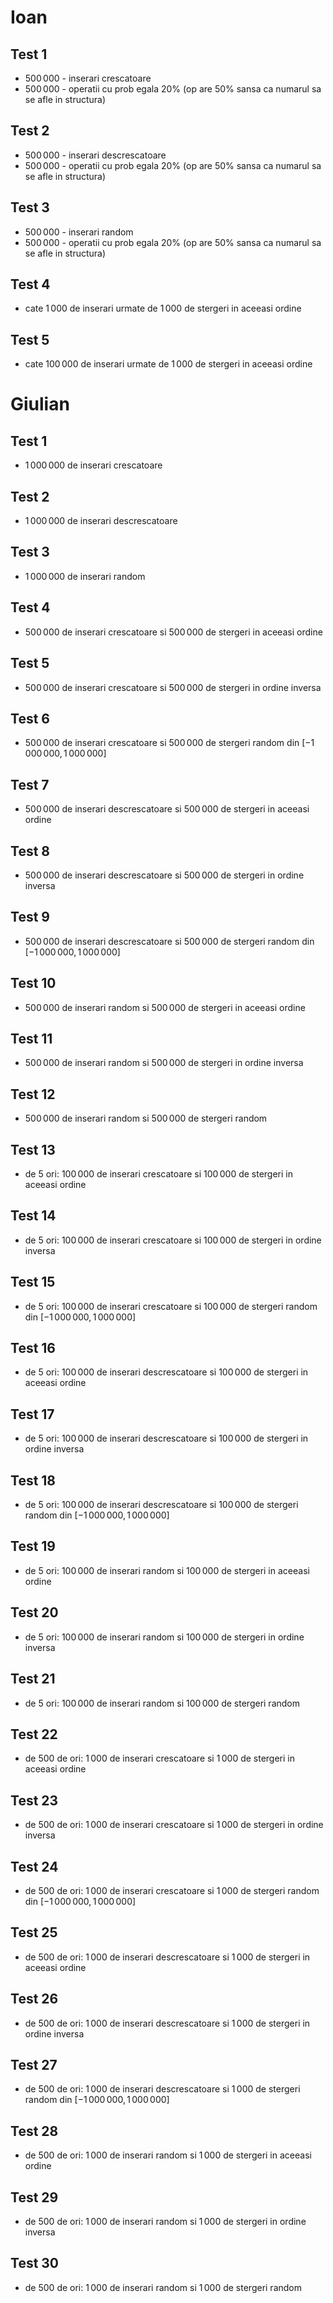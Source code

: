 # Ioan

## Test 1
  - $500\,000$ - inserari crescatoare 
  - $500\,000$ - operatii cu prob egala 20% (op are 50% sansa ca numarul sa se afle in structura)

## Test 2
  - $500\,000$ - inserari descrescatoare
  - $500\,000$ - operatii cu prob egala 20% (op are 50% sansa ca numarul sa se afle in structura)

## Test 3
  - $500\,000$ - inserari random
  - $500\,000$ - operatii cu prob egala 20% (op are 50% sansa ca numarul sa se afle in structura)

## Test 4
  - cate $1\,000$ de inserari urmate de $1\,000$ de stergeri in aceeasi ordine

## Test 5
  - cate $100\,000$ de inserari urmate de $1\,000$ de stergeri in aceeasi ordine

# Giulian

## Test 1
  - $1\,000\,000$ de inserari crescatoare

## Test 2
  - $1\,000\,000$ de inserari descrescatoare

## Test 3
  - $1\,000\,000$ de inserari random

## Test 4
  - $500\,000$ de inserari crescatoare si $500\,000$ de stergeri in aceeasi ordine

## Test 5
  - $500\,000$ de inserari crescatoare si $500\,000$ de stergeri in ordine inversa

## Test 6
  - $500\,000$ de inserari crescatoare si $500\,000$ de stergeri random din $[-1\,000\,000 , 1\,000\,000]$

## Test 7
  - $500\,000$ de inserari descrescatoare si $500\,000$ de stergeri in aceeasi ordine

## Test 8
  - $500\,000$ de inserari descrescatoare si $500\,000$ de stergeri in ordine inversa

## Test 9
  - $500\,000$ de inserari descrescatoare si $500\,000$ de stergeri random din $[-1\,000\,000 , 1\,000\,000]$

## Test 10
  - $500\,000$ de inserari random si $500\,000$ de stergeri in aceeasi ordine

## Test 11
  - $500\,000$ de inserari random si $500\,000$ de stergeri in ordine inversa

## Test 12
  - $500\,000$ de inserari random si $500\,000$ de stergeri random 

## Test 13
  - de 5 ori: $100\,000$ de inserari crescatoare si $100\,000$ de stergeri in aceeasi ordine

## Test 14
  - de 5 ori: $100\,000$ de inserari crescatoare si $100\,000$ de stergeri in ordine inversa

## Test 15
  - de 5 ori: $100\,000$ de inserari crescatoare si $100\,000$ de stergeri random din $[-1\,000\,000 , 1\,000\,000]$

## Test 16
  - de 5 ori: $100\,000$ de inserari descrescatoare si $100\,000$ de stergeri in aceeasi ordine

## Test 17
  - de 5 ori: $100\,000$ de inserari descrescatoare si $100\,000$ de stergeri in ordine inversa

## Test 18
  - de 5 ori: $100\,000$ de inserari descrescatoare si $100\,000$ de stergeri random din $[-1\,000\,000 , 1\,000\,000]$

## Test 19
  - de 5 ori: $100\,000$ de inserari random si $100\,000$ de stergeri in aceeasi ordine

## Test 20
  - de 5 ori: $100\,000$ de inserari random si $100\,000$ de stergeri in ordine inversa

## Test 21
  - de 5 ori: $100\,000$ de inserari random si $100\,000$ de stergeri random

## Test 22
  - de 500 de ori: $1\,000$ de inserari crescatoare si $1\,000$ de stergeri in aceeasi ordine

## Test 23
  - de 500 de ori: $1\,000$ de inserari crescatoare si $1\,000$ de stergeri in ordine inversa

## Test 24
  - de 500 de ori: $1\,000$ de inserari crescatoare si $1\,000$ de stergeri random din $[-1\,000\,000 , 1\,000\,000]$

## Test 25
  - de 500 de ori: $1\,000$ de inserari descrescatoare si $1\,000$ de stergeri in aceeasi ordine

## Test 26
  - de 500 de ori: $1\,000$ de inserari descrescatoare si $1\,000$ de stergeri in ordine inversa

## Test 27
  - de 500 de ori: $1\,000$ de inserari descrescatoare si $1\,000$ de stergeri random din $[-1\,000\,000 , 1\,000\,000]$

## Test 28
  - de 500 de ori: $1\,000$ de inserari random si $1\,000$ de stergeri in aceeasi ordine

## Test 29
  - de 500 de ori: $1\,000$ de inserari random si $1\,000$ de stergeri in ordine inversa

## Test 30
  - de 500 de ori: $1\,000$ de inserari random si $1\,000$ de stergeri random